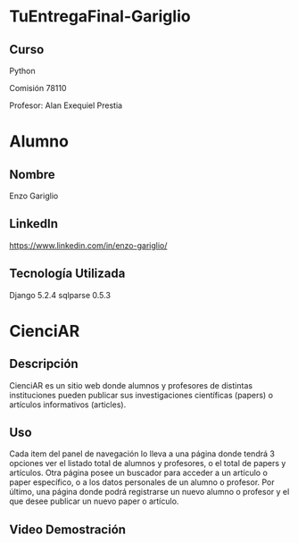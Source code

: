 # TuEntregaFinal-Gariglio

## Curso
Python

Comisión 78110

Profesor: Alan Exequiel Prestia

# Alumno

## Nombre 
Enzo Gariglio

## LinkedIn
https://www.linkedin.com/in/enzo-gariglio/

## Tecnología Utilizada
Django 5.2.4
sqlparse 0.5.3

# CienciAR

## Descripción
CienciAR es un sitio web donde alumnos y profesores de distintas instituciones pueden publicar sus investigaciones científicas (papers) o artículos informativos (articles).

## Uso
Cada item del panel de navegación lo lleva a una página donde tendrá 3 opciones ver el listado total de alumnos y profesores, o el total de papers y artículos. Otra página posee un buscador para acceder a un artículo o paper específico, o a los datos personales de un alumno o profesor. Por último, una página donde podrá registrarse un nuevo alumno o profesor y el que desee publicar un nuevo paper o artículo.

## Video Demostración
